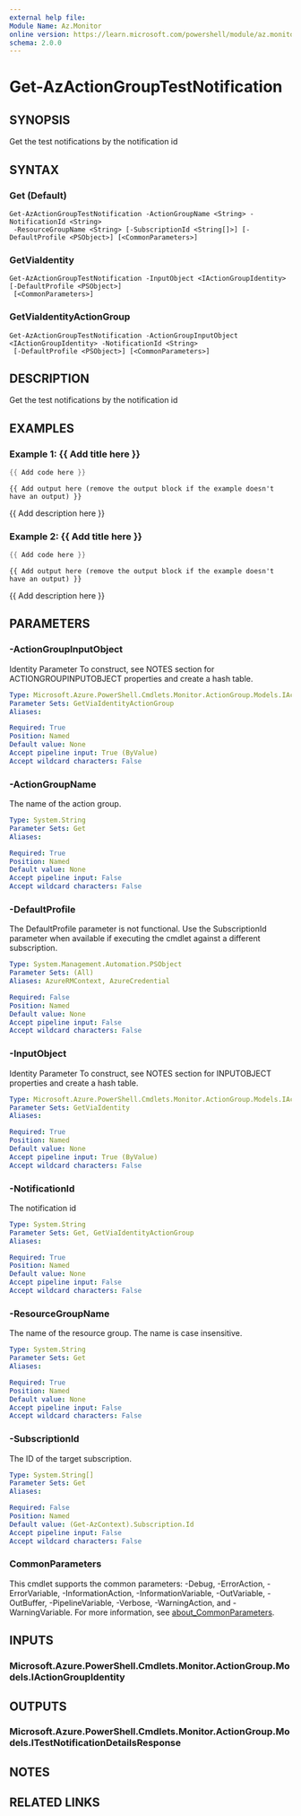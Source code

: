```yaml
---
external help file:
Module Name: Az.Monitor
online version: https://learn.microsoft.com/powershell/module/az.monitor/get-azactiongrouptestnotification
schema: 2.0.0
---
```


# Get-AzActionGroupTestNotification

## SYNOPSIS
Get the test notifications by the notification id

## SYNTAX

### Get (Default)
```
Get-AzActionGroupTestNotification -ActionGroupName <String> -NotificationId <String>
 -ResourceGroupName <String> [-SubscriptionId <String[]>] [-DefaultProfile <PSObject>] [<CommonParameters>]
```

### GetViaIdentity
```
Get-AzActionGroupTestNotification -InputObject <IActionGroupIdentity> [-DefaultProfile <PSObject>]
 [<CommonParameters>]
```

### GetViaIdentityActionGroup
```
Get-AzActionGroupTestNotification -ActionGroupInputObject <IActionGroupIdentity> -NotificationId <String>
 [-DefaultProfile <PSObject>] [<CommonParameters>]
```

## DESCRIPTION
Get the test notifications by the notification id

## EXAMPLES

### Example 1: {{ Add title here }}
```powershell
{{ Add code here }}
```

```output
{{ Add output here (remove the output block if the example doesn't have an output) }}
```

{{ Add description here }}

### Example 2: {{ Add title here }}
```powershell
{{ Add code here }}
```

```output
{{ Add output here (remove the output block if the example doesn't have an output) }}
```

{{ Add description here }}

## PARAMETERS

### -ActionGroupInputObject
Identity Parameter
To construct, see NOTES section for ACTIONGROUPINPUTOBJECT properties and create a hash table.

```yaml
Type: Microsoft.Azure.PowerShell.Cmdlets.Monitor.ActionGroup.Models.IActionGroupIdentity
Parameter Sets: GetViaIdentityActionGroup
Aliases:

Required: True
Position: Named
Default value: None
Accept pipeline input: True (ByValue)
Accept wildcard characters: False
```

### -ActionGroupName
The name of the action group.

```yaml
Type: System.String
Parameter Sets: Get
Aliases:

Required: True
Position: Named
Default value: None
Accept pipeline input: False
Accept wildcard characters: False
```

### -DefaultProfile
The DefaultProfile parameter is not functional.
Use the SubscriptionId parameter when available if executing the cmdlet against a different subscription.

```yaml
Type: System.Management.Automation.PSObject
Parameter Sets: (All)
Aliases: AzureRMContext, AzureCredential

Required: False
Position: Named
Default value: None
Accept pipeline input: False
Accept wildcard characters: False
```

### -InputObject
Identity Parameter
To construct, see NOTES section for INPUTOBJECT properties and create a hash table.

```yaml
Type: Microsoft.Azure.PowerShell.Cmdlets.Monitor.ActionGroup.Models.IActionGroupIdentity
Parameter Sets: GetViaIdentity
Aliases:

Required: True
Position: Named
Default value: None
Accept pipeline input: True (ByValue)
Accept wildcard characters: False
```

### -NotificationId
The notification id

```yaml
Type: System.String
Parameter Sets: Get, GetViaIdentityActionGroup
Aliases:

Required: True
Position: Named
Default value: None
Accept pipeline input: False
Accept wildcard characters: False
```

### -ResourceGroupName
The name of the resource group.
The name is case insensitive.

```yaml
Type: System.String
Parameter Sets: Get
Aliases:

Required: True
Position: Named
Default value: None
Accept pipeline input: False
Accept wildcard characters: False
```

### -SubscriptionId
The ID of the target subscription.

```yaml
Type: System.String[]
Parameter Sets: Get
Aliases:

Required: False
Position: Named
Default value: (Get-AzContext).Subscription.Id
Accept pipeline input: False
Accept wildcard characters: False
```

### CommonParameters
This cmdlet supports the common parameters: -Debug, -ErrorAction, -ErrorVariable, -InformationAction, -InformationVariable, -OutVariable, -OutBuffer, -PipelineVariable, -Verbose, -WarningAction, and -WarningVariable. For more information, see [about_CommonParameters](http://go.microsoft.com/fwlink/?LinkID=113216).

## INPUTS

### Microsoft.Azure.PowerShell.Cmdlets.Monitor.ActionGroup.Models.IActionGroupIdentity

## OUTPUTS

### Microsoft.Azure.PowerShell.Cmdlets.Monitor.ActionGroup.Models.ITestNotificationDetailsResponse

## NOTES

## RELATED LINKS

